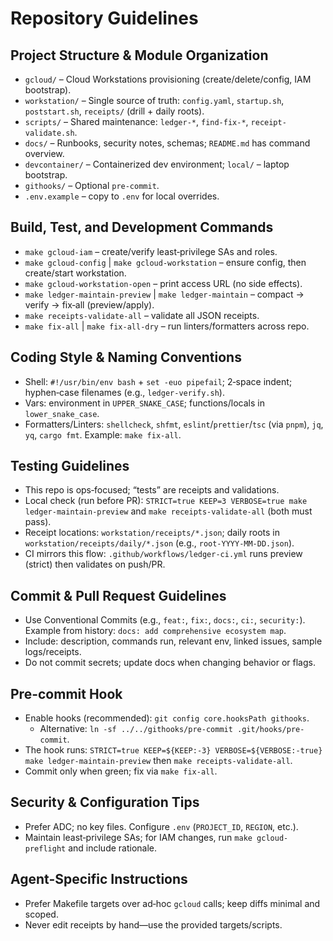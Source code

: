 # Repository Guidelines

## Project Structure & Module Organization
- `gcloud/` – Cloud Workstations provisioning (create/delete/config, IAM bootstrap).
- `workstation/` – Single source of truth: `config.yaml`, `startup.sh`, `poststart.sh`, `receipts/` (drill + daily roots).
- `scripts/` – Shared maintenance: `ledger-*`, `find-fix-*`, `receipt-validate.sh`.
- `docs/` – Runbooks, security notes, schemas; `README.md` has command overview.
- `devcontainer/` – Containerized dev environment; `local/` – laptop bootstrap.
- `githooks/` – Optional `pre-commit`.
- `.env.example` – copy to `.env` for local overrides.

## Build, Test, and Development Commands
- `make gcloud-iam` – create/verify least‑privilege SAs and roles.
- `make gcloud-config` | `make gcloud-workstation` – ensure config, then create/start workstation.
- `make gcloud-workstation-open` – print access URL (no side effects).
- `make ledger-maintain-preview` | `make ledger-maintain` – compact → verify → fix‑all (preview/apply).
- `make receipts-validate-all` – validate all JSON receipts.
- `make fix-all` | `make fix-all-dry` – run linters/formatters across repo.

## Coding Style & Naming Conventions
- Shell: `#!/usr/bin/env bash` + `set -euo pipefail`; 2‑space indent; hyphen‑case filenames (e.g., `ledger-verify.sh`).
- Vars: environment in `UPPER_SNAKE_CASE`; functions/locals in `lower_snake_case`.
- Formatters/Linters: `shellcheck`, `shfmt`, `eslint`/`prettier`/`tsc` (via `pnpm`), `jq`, `yq`, `cargo fmt`. Example: `make fix-all`.

## Testing Guidelines
- This repo is ops‑focused; “tests” are receipts and validations.
- Local check (run before PR): `STRICT=true KEEP=3 VERBOSE=true make ledger-maintain-preview` and `make receipts-validate-all` (both must pass).
- Receipt locations: `workstation/receipts/*.json`; daily roots in `workstation/receipts/daily/*.json` (e.g., `root-YYYY-MM-DD.json`).
- CI mirrors this flow: `.github/workflows/ledger-ci.yml` runs preview (strict) then validates on push/PR.

## Commit & Pull Request Guidelines
- Use Conventional Commits (e.g., `feat:`, `fix:`, `docs:`, `ci:`, `security:`). Example from history: `docs: add comprehensive ecosystem map`.
- Include: description, commands run, relevant env, linked issues, sample logs/receipts.
- Do not commit secrets; update docs when changing behavior or flags.

## Pre-commit Hook
- Enable hooks (recommended): `git config core.hooksPath githooks`.
  - Alternative: `ln -sf ../../githooks/pre-commit .git/hooks/pre-commit`.
- The hook runs: `STRICT=true KEEP=${KEEP:-3} VERBOSE=${VERBOSE:-true} make ledger-maintain-preview` then `make receipts-validate-all`.
- Commit only when green; fix via `make fix-all`.

## Security & Configuration Tips
- Prefer ADC; no key files. Configure `.env` (`PROJECT_ID`, `REGION`, etc.).
- Maintain least‑privilege SAs; for IAM changes, run `make gcloud-preflight` and include rationale.

## Agent-Specific Instructions
- Prefer Makefile targets over ad‑hoc `gcloud` calls; keep diffs minimal and scoped.
- Never edit receipts by hand—use the provided targets/scripts.
